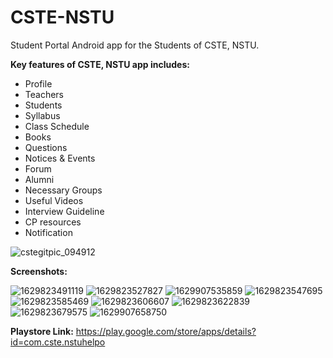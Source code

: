 # CSTE-NSTU
Student Portal Android app for the Students of CSTE, NSTU.

**Key features of CSTE, NSTU app includes:** 

* Profile
* Teachers 
* Students 
* Syllabus 
* Class Schedule 
* Books 
* Questions 
* Notices & Events 
* Forum 
* Alumni 
* Necessary Groups 
* Useful Videos 
* Interview Guideline 
* CP resources 
* Notification



![cstegitpic_094912](https://user-images.githubusercontent.com/53171337/130823265-af46e308-6f72-4401-836b-45207c89e914.png)

**Screenshots:**

![1629823491119](https://user-images.githubusercontent.com/53171337/130829248-7aba2996-7ce0-483b-8904-5921815e7d01.png)
![1629823527827](https://user-images.githubusercontent.com/53171337/130829283-f260b724-dea8-49af-b966-a17d10ad75e4.png)
![1629907535859](https://user-images.githubusercontent.com/53171337/130829326-702f1fc6-5af7-49f9-aa66-8a75cf6bbc2e.png)
![1629823547695](https://user-images.githubusercontent.com/53171337/130829378-0ffb4e76-e954-4306-b4db-2514832cfaaf.png)
![1629823585469](https://user-images.githubusercontent.com/53171337/130829398-94b8e786-c491-4883-9d75-9617188990d1.png)
![1629823606607](https://user-images.githubusercontent.com/53171337/130829440-8ffa5e6b-a58b-4d92-ac0c-2aece82dd67b.png)
![1629823622839](https://user-images.githubusercontent.com/53171337/130829503-2cd76c0c-3ea0-44b5-9dd0-6a5cb094624c.png)
![1629823679575](https://user-images.githubusercontent.com/53171337/130829553-a3f6f6b1-3574-499d-b600-11fa8c97d5b0.png)
![1629907658750](https://user-images.githubusercontent.com/53171337/130829633-6a777e7c-c336-45e8-b01d-c0f7a505114b.png)



**Playstore Link:** https://play.google.com/store/apps/details?id=com.cste.nstuhelpo

